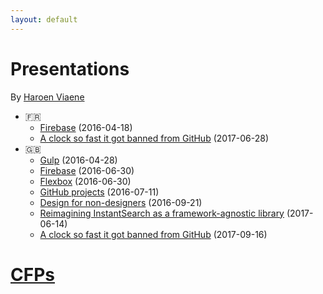 ```yaml
---
layout: default
---
```


# Presentations

By [Haroen Viaene](https://haroen.me)

* 🇫🇷
    * [Firebase](fr/firebase) (2016-04-18)
    * [A clock so fast it got banned from GitHub](fr/fast-clock) (2017-06-28)    
* 🇬🇧
    * [Gulp](en/gulp) (2016-04-28)
    * [Firebase](en/firebase) (2016-06-30)
    * [Flexbox](en/flexbox) (2016-06-30)
    * [GitHub projects](en/github) (2016-07-11)
    * [Design for non-designers](en/design) (2016-09-21)
    * [Reimagining InstantSearch as a framework-agnostic library](en/reimagining) (2017-06-14)
    * [A clock so fast it got banned from GitHub](en/fast-clock) (2017-09-16)    

# [CFPs](cfps)
